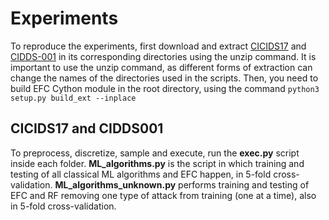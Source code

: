 # Experiments

To reproduce the experiments, first download and extract [CICIDS17](https://www.unb.ca/cic/datasets/ids-2017.html) and
[CIDDS-001](https://www.hs-coburg.de/forschung/forschungsprojekte-oeffentlich/informationstechnologie/cidds-coburg-intrusion-detection-data-sets.html) in its corresponding directories using the unzip command. It is important to use the unzip command, as different forms of extraction can change the names of the directories used in the scripts. Then, you need to build EFC Cython module in the root directory, using the command
`python3 setup.py build_ext --inplace`

## CICIDS17 and CIDDS001
To preprocess, discretize, sample and execute, run the **exec.py** script inside each folder.
**ML_algorithms.py** is the script in which training and testing of all classical ML algorithms and EFC happen, in 5-fold cross-validation. **ML_algorithms_unknown.py**
performs training and testing of EFC and RF removing one type of attack from training (one at a time), also in 5-fold cross-validation.




